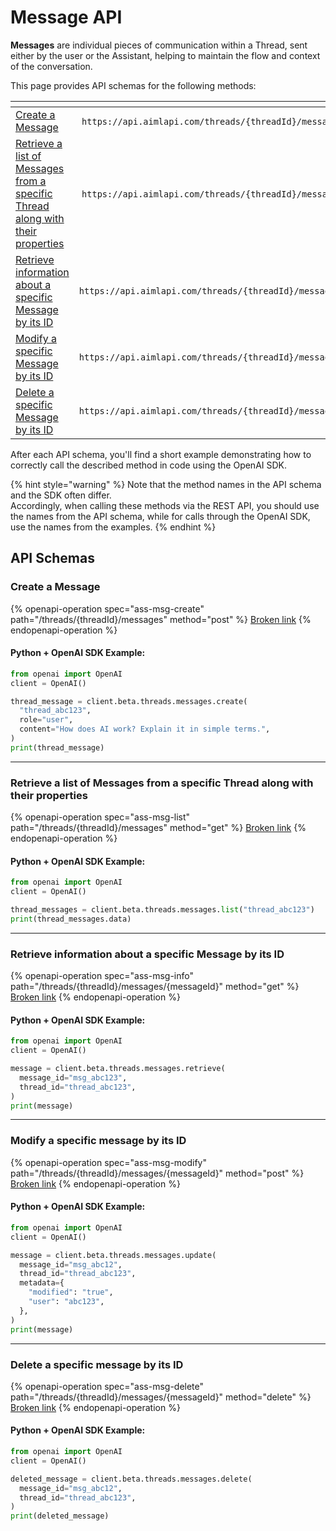 # Message API

**Messages** are individual pieces of communication within a Thread, sent either by the user or the Assistant, helping to maintain the flow and context of the conversation.

This page provides API schemas for the following methods:

<table><thead><tr><th width="295.01666259765625"></th><th></th></tr></thead><tbody><tr><td><a href="messages.md#create-a-message">Create a Message</a></td><td><img src="../../../.gitbook/assets/POST.png" alt="" data-size="line"> <code>https://api.aimlapi.com/threads/{threadId}/messages</code></td></tr><tr><td><a href="messages.md#retrieve-a-list-of-messages-from-a-specific-thread-along-with-their-properties">Retrieve a list of Messages from a specific Thread along with their properties</a></td><td><img src="../../../.gitbook/assets/GET.png" alt="" data-size="line"> <code>https://api.aimlapi.com/threads/{threadId}/messages</code></td></tr><tr><td><a href="messages.md#retrieve-information-about-a-specific-message-by-its-id">Retrieve information about a specific Message by its ID</a></td><td><img src="../../../.gitbook/assets/GET.png" alt="" data-size="line"> <code>https://api.aimlapi.com/threads/{threadId}/messages/{messageId}</code></td></tr><tr><td><a href="messages.md#modify-a-specific-message-by-its-id">Modify a specific Message by its ID</a></td><td><img src="../../../.gitbook/assets/POST.png" alt="" data-size="line"> <code>https://api.aimlapi.com/threads/{threadId}/messages/{messageId}</code></td></tr><tr><td><a href="messages.md#delete-a-specific-message-by-its-id">Delete a specific Message by its ID</a></td><td><img src="../../../.gitbook/assets/DELETE.png" alt="" data-size="line"> <code>https://api.aimlapi.com/threads/{threadId}/messages/{messageId}</code></td></tr></tbody></table>

After each API schema, you'll find a short example demonstrating how to correctly call the described method in code using the OpenAI SDK.

{% hint style="warning" %}
Note that the method names in the API schema and the SDK often differ.\
Accordingly, when calling these methods via the REST API, you should use the names from the API schema, while for calls through the OpenAI SDK, use the names from the examples.
{% endhint %}

## API Schemas

### Create a Message

{% openapi-operation spec="ass-msg-create" path="/threads/{threadId}/messages" method="post" %}
[Broken link](broken-reference)
{% endopenapi-operation %}

#### Python + OpenAI SDK Example:

```python
from openai import OpenAI
client = OpenAI()

thread_message = client.beta.threads.messages.create(
  "thread_abc123",
  role="user",
  content="How does AI work? Explain it in simple terms.",
)
print(thread_message)
```



***

### Retrieve a list of Messages from a specific Thread along with their properties

{% openapi-operation spec="ass-msg-list" path="/threads/{threadId}/messages" method="get" %}
[Broken link](broken-reference)
{% endopenapi-operation %}

#### Python + OpenAI SDK Example:

```python
from openai import OpenAI
client = OpenAI()

thread_messages = client.beta.threads.messages.list("thread_abc123")
print(thread_messages.data)
```



***

### Retrieve information about a specific Message by its ID

{% openapi-operation spec="ass-msg-info" path="/threads/{threadId}/messages/{messageId}" method="get" %}
[Broken link](broken-reference)
{% endopenapi-operation %}

#### Python + OpenAI SDK Example:

```python
from openai import OpenAI
client = OpenAI()

message = client.beta.threads.messages.retrieve(
  message_id="msg_abc123",
  thread_id="thread_abc123",
)
print(message)
```



***

### Modify a specific message by its ID

{% openapi-operation spec="ass-msg-modify" path="/threads/{threadId}/messages/{messageId}" method="post" %}
[Broken link](broken-reference)
{% endopenapi-operation %}

#### Python + OpenAI SDK Example:

```python
from openai import OpenAI
client = OpenAI()

message = client.beta.threads.messages.update(
  message_id="msg_abc12",
  thread_id="thread_abc123",
  metadata={
    "modified": "true",
    "user": "abc123",
  },
)
print(message)
```



***

### Delete a specific message by its ID

{% openapi-operation spec="ass-msg-delete" path="/threads/{threadId}/messages/{messageId}" method="delete" %}
[Broken link](broken-reference)
{% endopenapi-operation %}

#### Python + OpenAI SDK Example:

```python
from openai import OpenAI
client = OpenAI()

deleted_message = client.beta.threads.messages.delete(
  message_id="msg_abc12",
  thread_id="thread_abc123",
)
print(deleted_message)
```

